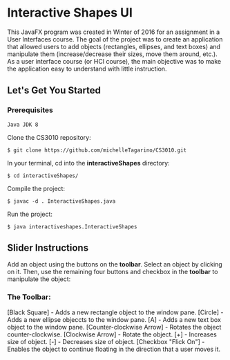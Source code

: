 # Interactive Shapes UI
This JavaFX program was created in Winter of 2016 for an assignment in a User Interfaces course. The goal of the project was to create an application that allowed users to add objects (rectangles, ellipses, and text boxes) and manipulate them (increase/decrease their sizes, move them around, etc.). As a user interface course (or HCI course), the main objective was to make the application easy to understand with little instruction.

## Let's Get You Started
### Prerequisites
	
	Java JDK 8

Clone the CS3010 repository:
	
	$ git clone https://github.com/michelleTagarino/CS3010.git

In your terminal, cd into the **interactiveShapes** directory:

	$ cd interactiveShapes/

Compile the project:

	$ javac -d . InteractiveShapes.java

Run the project:

	$ java interactiveshapes.InteractiveShapes


## Slider Instructions
	
Add an object using the buttons on the **toolbar**. Select an object by clicking on it. Then, use the remaining four buttons and checkbox in the **toolbar** to manipulate the object:

### The Toolbar:

[Black Square] - Adds a new rectangle object to the window pane.
[Circle] - Adds a new ellipse objeccts to the window pane.
[A] - Adds a new text box object to the window pane.
[Counter-clockwise Arrow] - Rotates the object counter-clockwise.
[Clockwise Arrow] - Rotate the object.
[+] - Increases size of object.
[-] - Decreases size of object.
[Checkbox "Flick On"] - Enables the object to continue floating in the direction that a user moves it.